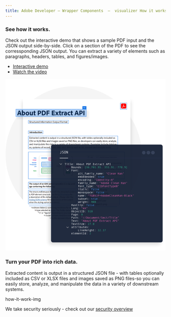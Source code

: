 ```yaml
---
title: Adobe Developer — Wrapper Components  —  visualizer How it works
---
```


<TextBlock slots="heading,text,buttons,image" theme="light" className="padding-zero-visualizer see-how-it-works how-it-work-font how-it-work-text-align how-it-work-img-align how-it-work-img-Z"/>

### See how it works.

Check out the interactive demo that shows a sample
PDF input and the JSON output side-by-side. Click on a section of the PDF
to see the corressponding JSON output. You can extract a variety of elements such as
paragraphs, headers, tables, and figures/images.
  
- [Interactive demo](https://documentservices.adobe.com/dc-visualizer-app/index.html)
- [Watch the video](https://video.tv.adobe.com/v/333506)

![EMPTY_ALT](../../images/ExtractVisualizer_Graphic.png)

<TextBlock slots="heading, text" theme="light"  className="how-it-work-richText padding-zero-visualizer rich-text-data how-it-work-font"/>

### Turn your PDF into rich data.

 Extracted content is output in a structured JSON file - with tables optionally included as CSV or XLSX files and images
 saved as PNG files-so you can easily store, analyze, and manipulate the data in a variety of downstream systems.

<TextBlock slots="assetImg" theme="light" width="100%" imageOnly className="padding-zero-visualizer media-bottom-padding"/>

how-it-work-img

<TextBlock slots="text" theme="light" isCentered className="media-bottom-padding link position-up linking How-it-works sec-overview"/>

We take security seriously - check out our [security overview](https://www.adobe.com/content/dam/cc/en/security/pdfs/AdobeDocumentServices_SecurityOverview.pdf)
